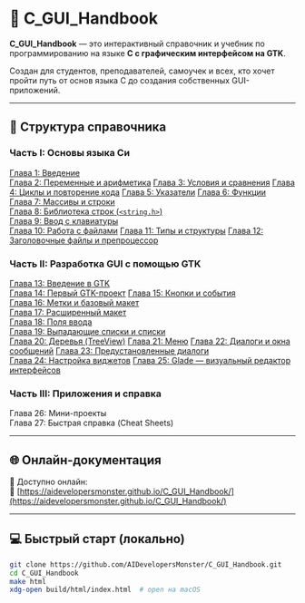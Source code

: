 
# 📘 C_GUI_Handbook

**C_GUI_Handbook** — это интерактивный справочник и учебник по программированию на языке **C с графическим интерфейсом на GTK**.

Создан для студентов, преподавателей, самоучек и всех, кто хочет пройти путь от основ языка C до создания собственных GUI-приложений.

---

## 🧭 Структура справочника

### Часть I: Основы языка Си

[Глава 1: Введение](https://github.com/AIDevelopersMonster/C_GUI_Handbook/tree/main/examples/1)  
[Глава 2: Переменные и арифметика](https://github.com/AIDevelopersMonster/C_GUI_Handbook/tree/main/examples/2)
[Глава 3: Условия и сравнения](https://github.com/AIDevelopersMonster/C_GUI_Handbook/tree/main/examples/3) 
[Глава 4: Циклы и повторение кода](https://github.com/AIDevelopersMonster/C_GUI_Handbook/tree/main/examples/4) 
[Глава 5: Указатели](https://github.com/AIDevelopersMonster/C_GUI_Handbook/tree/main/examples/5) 
[Глава 6: Функции](https://github.com/AIDevelopersMonster/C_GUI_Handbook/tree/main/examples/6)  
[Глава 7: Массивы и строки](https://github.com/AIDevelopersMonster/C_GUI_Handbook/tree/main/examples/7)  
[Глава 8: Библиотека строк (`<string.h>`)](https://github.com/AIDevelopersMonster/C_GUI_Handbook/tree/main/examples/8)  
[Глава 9: Ввод с клавиатуры](https://github.com/AIDevelopersMonster/C_GUI_Handbook/tree/main/examples/9)  
[Глава 10: Работа с файлами](https://github.com/AIDevelopersMonster/C_GUI_Handbook/tree/main/examples/10) 
[Глава 11: Типы и структуры](https://github.com/AIDevelopersMonster/C_GUI_Handbook/tree/main/examples/11) 
[Глава 12: Заголовочные файлы и препроцессор](https://github.com/AIDevelopersMonster/C_GUI_Handbook/tree/main/examples/12)  

### Часть II: Разработка GUI с помощью GTK

[Глава 13: Введение в GTK](https://github.com/AIDevelopersMonster/C_GUI_Handbook/tree/main/examples/13)  
[Глава 14: Первый GTK-проект](https://github.com/AIDevelopersMonster/C_GUI_Handbook/tree/main/examples/14)
[Глава 15: Кнопки и события](https://github.com/AIDevelopersMonster/C_GUI_Handbook/tree/main/examples/15)  
[Глава 16: Метки и базовый макет](https://github.com/AIDevelopersMonster/C_GUI_Handbook/tree/main/examples/16)  
[Глава 17: Расширенный макет](https://github.com/AIDevelopersMonster/C_GUI_Handbook/tree/main/examples/17)  
[Глава 18: Поля ввода](https://github.com/AIDevelopersMonster/C_GUI_Handbook/tree/main/examples/18)  
[Глава 19: Выпадающие списки и списки](https://github.com/AIDevelopersMonster/C_GUI_Handbook/tree/main/examples/19)  
[Глава 20: Деревья (TreeView)](https://github.com/AIDevelopersMonster/C_GUI_Handbook/tree/main/examples/20)
[Глава 21: Меню](https://github.com/AIDevelopersMonster/C_GUI_Handbook/tree/main/examples/21) 
[Глава 22: Диалоги и окна сообщений](https://github.com/AIDevelopersMonster/C_GUI_Handbook/tree/main/examples/22) 
[Глава 23: Предустановленные диалоги](https://github.com/AIDevelopersMonster/C_GUI_Handbook/tree/main/examples/23)  
[Глава 24: Настройка виджетов](https://github.com/AIDevelopersMonster/C_GUI_Handbook/tree/main/examples/24)
[Глава 25: Glade — визуальный редактор интерфейсов](https://github.com/AIDevelopersMonster/C_GUI_Handbook/tree/main/examples/25)

### Часть III: Приложения и справка

Глава 26: Мини-проекты  
Глава 27: Быстрая справка (Cheat Sheets)

---

## 🌐 Онлайн-документация

📎 Доступно онлайн:  
🔗 [https://aidevelopersmonster.github.io/C_GUI_Handbook/](https://aidevelopersmonster.github.io/C_GUI_Handbook/)

---

## 💻 Быстрый старт (локально)

```bash
git clone https://github.com/AIDevelopersMonster/C_GUI_Handbook.git
cd C_GUI_Handbook
make html
xdg-open build/html/index.html  # open на macOS